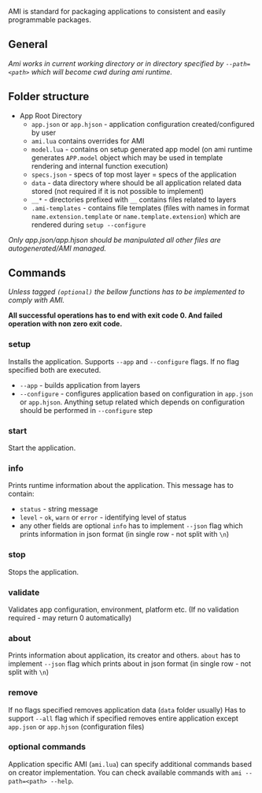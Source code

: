 AMI is standard for packaging applications to consistent and easily programmable packages.

## General

*Ami works in current working directory or in directory specified by `--path=<path>` which will become cwd during ami runtime.*

## Folder structure

- App Root Directory
  - `app.json` or `app.hjson` - application configuration created/configured by user
  - `ami.lua` contains overrides for AMI
  - `model.lua` - contains on setup generated app model (on ami runtime generates `APP.model` object which may be used in template rendering and internal function execution)
  - `specs.json` - specs of top most layer = specs of the application
  - `data` - data directory where should be all application related data stored (not required if it is not possible to implement)
  - `__*` - directories prefixed with `__` contains files related to layers
  - `.ami-templates` - contains file templates (files with names in format `name.extension.template` or `name.template.extension`) which are rendered during `setup --configure`

*Only app.json/app.hjson should be manipulated all other files are autogenerated/AMI managed.*

## Commands

*Unless tagged `(optional)` the bellow functions has to be implemented to comply with AMI.*

**All successful operations has to end with exit code 0. And failed operation with non zero exit code.**

### setup 
Installs the application. Supports `--app` and `--configure` flags. If no flag specified both are executed.
* `--app` - builds application from layers
* `--configure` - configures application based on configuration in `app.json` or `app.hjson`. Anything setup related which depends on configuration should be performed in `--configure` step

### start
Start the application.

### info 
Prints runtime information about the application. This message has to contain:
* `status` - string message
* `level` - `ok`, `warn` or `error` - identifying level of status
* any other fields are optional
`info` has to implement `--json` flag which prints information in json format (in single row - not split with `\n`)

### stop

Stops the application.

### validate

Validates app configuration, environment, platform etc. (If no validation required - may return 0 automatically)

### about 

Prints information about application, its creator and others. 
`about` has to implement `--json` flag which prints about in json format (in single row - not split with `\n`)

### remove
If no flags specified removes application data (`data` folder usually)
Has to support `--all` flag which if specified removes entire application except `app.json` or `app.hjson` (configuration files)

### optional commands
Application specific AMI (`ami.lua`) can specify additional commands based on creator implementation. You can check available commands with `ami --path=<path> --help`.